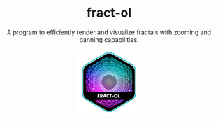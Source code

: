<h1 align="center" dir="auto">fract-ol</h1>

<p align="center" dir="auto">A program to efficiently render and visualize fractals with zooming and panning capabilities.</p>

<p align="center" dir="auto"><img src="https://raw.githubusercontent.com/mcombeau/mcombeau/refs/heads/main/42_badges/fract-ole.png" /></p>
<!-- <h3 align="center" dir="auto">125/125 ✅</h3> -->
